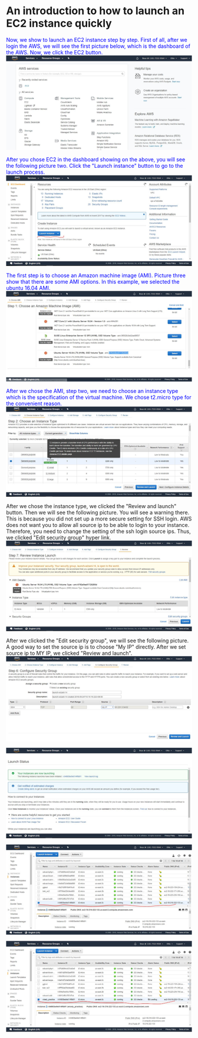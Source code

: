 # An introduction to how to launch an EC2 instance quickly
<font color="blue">Now, we show to launch an EC2 instance step by step.
First of all, after we login the AWS, we will see the first picture below, which is the dashboard of the AWS.
Now, we click the EC2 button.</font>
![ picture one ](/launch_instance/pic001.JPG)

<font color="blue">After you chose EC2 in the dashboard showing on the above, you will see the following picture two.
Click the "Launch instance" button to go to the launch process.
</font>
![ picture two ](/launch_instance/pic002.JPG)

<font color="blue">The first step is to choose an Amazon machine image (AMI).
Picture three show that there are some AMI options. In this example, we selected the ubuntu 16.04 AMI.
</font>
![ picture three ](/launch_instance/pic003.JPG)

<font color="blue">After we chose the AMI, step two, we need to choose an instance type which is the specification of the virtual machine.
We chose t2.micro type for the convenient reason.
</font>
![ picture four ](/launch_instance/pic004.JPG)

After we chose the instance type, we clicked the "Review and launch" button. 
Then we will see the following picture. You will see a warning there.
This is because you did not set up a more secure setting for SSH login.
AWS does not want you to allow all source ip to be able to login to your instance.
Therefore, you need to change the setting of the ssh login source ips.
Thus, we clicked "Edit security group" hyper link.
![ picture five ](/launch_instance/pic005.JPG)

After we clicked the "Edit security group", we will see the following picture.
A good way to set the source ip is to choose "My IP" directly.
After we set source ip to MY IP, we clicked "Review and launch".
![ picture six ](/launch_instance/pic006.JPG)


![ picture seven ](/launch_instance/pic007.JPG)


![ picture eight ](/launch_instance/pic008.JPG)


![ picture nine ](/launch_instance/pic009.JPG)
